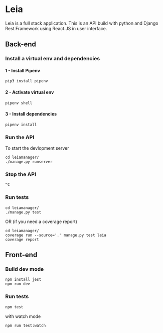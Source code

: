 # Leia

Leia is a full stack application. This is an API build with python and Django Rest Framework using React.JS in user interface.

## Back-end

### Install a virtual env and dependencies

#### 1 - Install Pipenv

```
pip3 install pipenv
```

#### 2 - Activate virtual env

```
pipenv shell
```

#### 3 - Install dependencies

```
pipenv install
```

### Run the API

To start the devlopment server

```
cd leiamanager/
./manage.py runserver
```

### Stop the API

```
^C
```

### Run tests

```
cd leiamanager/
./manage.py test
```

OR (if you need a coverage report)

```
cd leiamanager/
coverage run --source='.' manage.py test leia
coverage report
```

## Front-end

### Build dev mode

```
npm install jest
npm run dev
```

### Run tests

```
npm test
```

with watch mode

```
npm run test:watch
```
